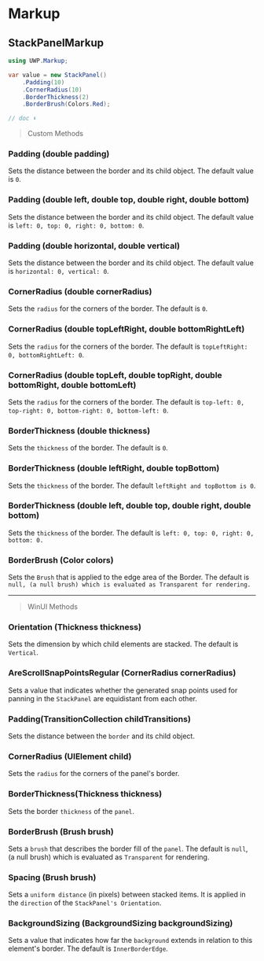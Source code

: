 # Markup
## StackPanelMarkup

```csharp
using UWP.Markup;

var value = new StackPanel()
    .Padding(10)
    .CornerRadius(10)
    .BorderThickness(2)
    .BorderBrush(Colors.Red);

// doc ⬇️
```

> Custom Methods
### Padding (double padding)
Sets the distance between the border and its child object. The default value is `0`.

### Padding (double left, double top, double right, double bottom)
Sets the distance between the border and its child object. The default value is `left: 0, top: 0, right: 0, bottom: 0`.

### Padding (double horizontal, double vertical)
Sets the distance between the border and its child object. The default value is `horizontal: 0, vertical: 0`.

### CornerRadius (double cornerRadius)
Sets the `radius` for the corners of the border. The default is `0`.

### CornerRadius (double topLeftRight, double bottomRightLeft)
Sets the `radius` for the corners of the border. The default is `topLeftRight: 0, bottomRightLeft: 0`.

### CornerRadius (double topLeft, double topRight, double bottomRight, double bottomLeft)
Sets the `radius` for the corners of the border. The default is `top-left: 0, top-right: 0, bottom-right: 0, bottom-left: 0`.

### BorderThickness (double thickness)
Sets the `thickness` of the border. The default is `0`.

### BorderThickness (double leftRight, double topBottom)
Sets the `thickness` of the border. The default `leftRight and topBottom is 0`.

### BorderThickness (double left, double top, double right, double bottom)
Sets the `thickness` of the border. The default is `left: 0, top: 0, right: 0, bottom: 0.`

### BorderBrush (Color colors)
Sets the `Brush` that is applied to the edge area of the Border. The default is `null, (a null brush) which is evaluated as Transparent for rendering.`

---
> WinUI Methods

### Orientation (Thickness thickness)
Sets the dimension by which child elements are stacked. The default is `Vertical`.

### AreScrollSnapPointsRegular (CornerRadius cornerRadius)
Sets a value that indicates whether the generated snap points used for panning in the `StackPanel` are equidistant from each other.

### Padding(TransitionCollection childTransitions)
Sets the distance between the `border` and its child object.

### CornerRadius (UIElement child)
Sets the `radius` for the corners of the panel's border.

### BorderThickness(Thickness thickness)
Sets the border `thickness` of the `panel`.

### BorderBrush (Brush brush)
Sets a `brush` that describes the border fill of the `panel`. The default is `null`, (a null brush) which is evaluated as `Transparent` for rendering.

### Spacing (Brush brush)
Sets a `uniform distance` (in pixels) between stacked items. It is applied in the `direction` of the `StackPanel's Orientation`.

### BackgroundSizing (BackgroundSizing backgroundSizing)
Sets a value that indicates how far the `background` extends in relation to this element's border. The default is `InnerBorderEdge`.